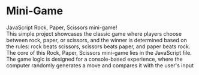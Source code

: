 # Mini-Game

JavaScript Rock, Paper, Scissors mini-game! \
This simple project showcases the classic game where players choose between rock, paper, or scissors, and the winner is determined based on the rules: rock beats scissors, scissors beats paper, and paper beats rock.
The core of this Rock, Paper, Scissors mini-game lies in the JavaScript file. The game logic is designed for a console-based experience, where the computer randomly generates a move and compares it with the user's input
